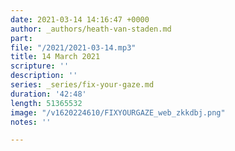 ```yaml
---
date: 2021-03-14 14:16:47 +0000
author: _authors/heath-van-staden.md
part: 
file: "/2021/2021-03-14.mp3"
title: 14 March 2021
scripture: ''
description: ''
series: _series/fix-your-gaze.md
duration: '42:48'
length: 51365532
image: "/v1620224610/FIXYOURGAZE_web_zkkdbj.png"
notes: ''

---
```

